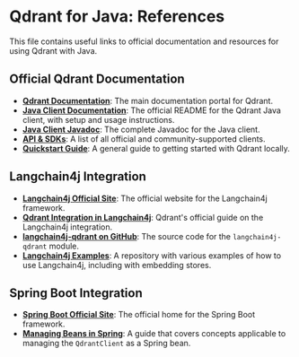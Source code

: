 # Qdrant for Java: References

This file contains useful links to official documentation and resources for using Qdrant with Java.

## Official Qdrant Documentation

- **[Qdrant Documentation](https://qdrant.tech/documentation/)**: The main documentation portal for Qdrant.
- **[Java Client Documentation](https://github.com/qdrant/java-client/blob/master/README.md)**: The official README for the Qdrant Java client, with setup and usage instructions.
- **[Java Client Javadoc](https://qdrant.github.io/java-client/)**: The complete Javadoc for the Java client.
- **[API & SDKs](https://qdrant.tech/documentation/interfaces/)**: A list of all official and community-supported clients.
- **[Quickstart Guide](https://qdrant.tech/documentation/quickstart/)**: A general guide to getting started with Qdrant locally.

## Langchain4j Integration

- **[Langchain4j Official Site](https://langchain4j.dev/)**: The official website for the Langchain4j framework.
- **[Qdrant Integration in Langchain4j](https://qdrant.tech/documentation/frameworks/langchain4j/)**: Qdrant's official guide on the Langchain4j integration.
- **[langchain4j-qdrant on GitHub](https://github.com/langchain4j/langchain4j/tree/main/langchain4j-qdrant)**: The source code for the `langchain4j-qdrant` module.
- **[Langchain4j Examples](https://github.com/langchain4j/langchain4j-examples)**: A repository with various examples of how to use Langchain4j, including with embedding stores.

## Spring Boot Integration

- **[Spring Boot Official Site](https://spring.io/projects/spring-boot)**: The official home for the Spring Boot framework.
- **[Managing Beans in Spring](https://spring.io/guides/gs/managing-transactions/)**: A guide that covers concepts applicable to managing the `QdrantClient` as a Spring bean.
